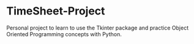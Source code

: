 # TimeSheet-Project
Personal project to learn to use the Tkinter package and practice Object Oriented Programming concepts with Python.
